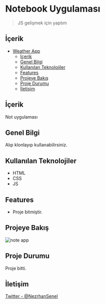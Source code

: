 # Notebook Uygulaması

> JS gelişmek için yaptım

## İçerik
- [Weather App](#notebook-app)
  - [İçerik](#i̇çerik)
  - [Genel Bilgi](#genel-bilgi)
  - [Kullanılan Teknolojiler](#kullanılan-teknolojiler)
  - [Features](#features)
  - [Projeye Bakış](#projeye-bakış)
  - [Proje Durumu](#proje-durumu)
  - [İletişim](#i̇letişim)

## İçerik
Not uygulaması

## Genel Bilgi
Alıp klonlayıp kullanabilirsiniz.

## Kullanılan Teknolojiler
- HTML
- CSS
- JS


## Features
- Proje bitmiştir.


## Projeye Bakış
![note app](https://github.com/user-attachments/assets/509a3199-60ab-4eee-98fa-4b8718b774cb)


## Proje Durumu
Proje bitti.

## İletişim
[Twitter - @NezrhanSenel]([https://twitter.com/busenurcetin16](https://x.com/NezrhanSenel))
